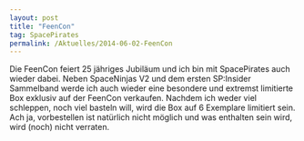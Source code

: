```yaml
---
layout: post
title: "FeenCon"
tag: SpacePirates
permalink: /Aktuelles/2014-06-02-FeenCon
---
```



Die FeenCon feiert 25 jähriges Jubiläum und ich bin mit SpacePirates auch wieder dabei. Neben SpaceNinjas V2 und dem ersten SP:Insider Sammelband werde ich auch wieder eine besondere und extremst limitierte Box exklusiv auf der FeenCon verkaufen. Nachdem ich weder viel schleppen, noch viel basteln will, wird die Box auf 6 Exemplare limitiert sein. Ach ja, vorbestellen ist natürlich nicht möglich und was enthalten sein wird, wird (noch) nicht verraten.


